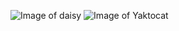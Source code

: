 ![Image of daisy](https://cdn.pixabay.com/photo/2020/04/03/15/27/flower-meadow-4999277_1280.jpg)
![Image of Yaktocat](https://octodex.github.com/images/yaktocat.png)
